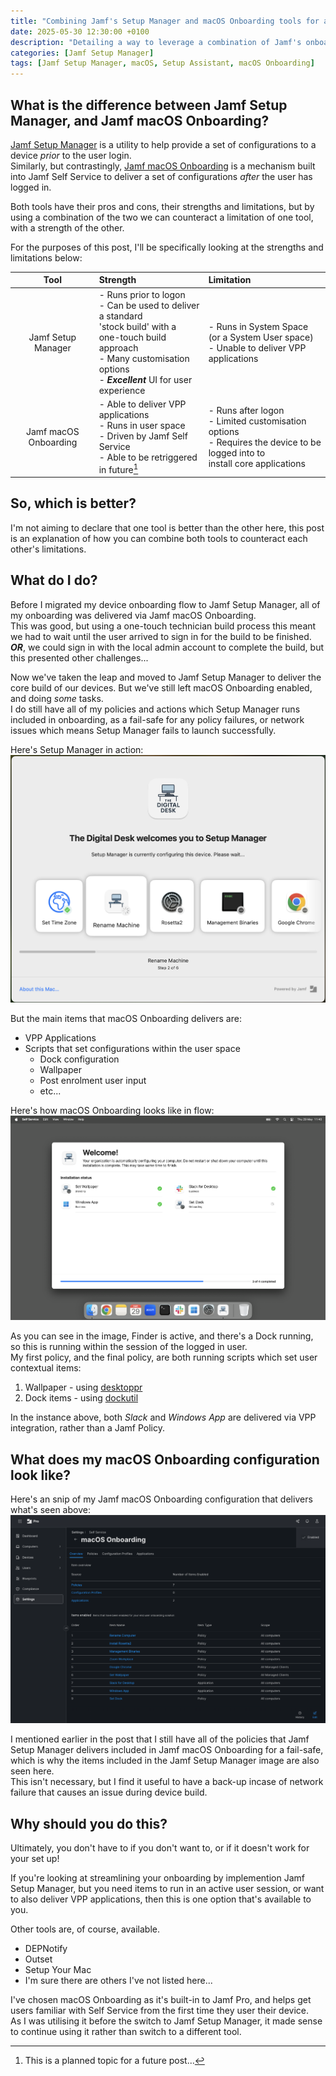 ```yaml
---
title: "Combining Jamf's Setup Manager and macOS Onboarding tools for a rich user experience"
date: 2025-05-30 12:30:00 +0100
description: "Detailing a way to leverage a combination of Jamf's onboarding tools to elevate the user experience during device onboarding. This post explains how I combine Jamf Setup Manager, with Jamf Pro's macOS Onboarding to deliver a rich experience to end users."
categories: [Jamf Setup Manager]
tags: [Jamf Setup Manager, macOS, Setup Assistant, macOS Onboarding]
---
```


## What is the difference between Jamf Setup Manager, and Jamf macOS Onboarding?

[Jamf Setup Manager](https://github.com/jamf/Setup-Manager/tree/main) is a utility to help provide a set of configurations to a device *prior* to the user login.<br>
Similarly, but contrastingly, [Jamf macOS Onboarding](https://learn.jamf.com/en-US/bundle/jamf-pro-documentation-current/page/macOS_Onboarding.html) is a mechanism built into Jamf Self Service to deliver a set of configurations *after* the user has logged in.

Both tools have their pros and cons, their strengths and limitations, but by using a combination of the two we can counteract a limitation of one tool, with a strength of the other.

For the purposes of this post, I'll be specifically looking at the strengths and limitations below:

|         Tool          |  Strength  |  Limitation  |
| :-------------------: | :--------- | :----------- |
|  Jamf Setup Manager   | - Runs prior to logon<br>- Can be used to deliver a standard <br>'stock build' with a one-touch build<br> approach<br>- Many customisation options<br>- ***Excellent*** UI for user experience | - Runs in System Space<br>(or a System User space)<br>- Unable to deliver VPP applications |
| Jamf macOS Onboarding | - Able to deliver VPP applications<br>- Runs in user space<br>- Driven by Jamf Self Service<br>- Able to be retriggered in future[^1]  | - Runs after logon<br>- Limited customisation options<br>- Requires the device to be logged into to <br>install core applications |


[^1]: This is a planned topic for a future post...

## So, which is better?

I'm not aiming to declare that one tool is better than the other here, this post is an explanation of how you can combine both tools to counteract each other's limitations.


## What do I do?

Before I migrated my device onboarding flow to Jamf Setup Manager, all of my onboarding was delivered via Jamf macOS Onboarding.<br>
This was good, but using a one-touch technician build process this meant we had to wait until the user arrived to sign in for the build to be finished.<br>
***OR***, we could sign in with the local admin account to complete the build, but this presented other challenges...

Now we've taken the leap and moved to Jamf Setup Manager to deliver the core build of our devices. But we've still left macOS Onboarding enabled, and doing *some* tasks.<br>
I do still have all of my policies and actions which Setup Manager runs included in onboarding, as a fail-safe for any policy failures, or network issues which means Setup Manager fails to launch successfully.

Here's Setup Manager in action:
![Jamf Setup Manager running a few actions](/assets/img/postImages/2025-05-30/build-SetupManager.png)


But the main items that macOS Onboarding delivers are:
- VPP Applications
- Scripts that set configurations within the user space
    - Dock configuration
    - Wallpaper
    - Post enrolment user input
    - etc...

Here's how macOS Onboarding looks like in flow:
![Jamf macOS Onboarding running 4 items](/assets/img/postImages/2025-05-30/build-macOSOnboarding-full.png)

As you can see in the image, Finder is active, and there's a Dock running, so this is running within the session of the logged in user.<br>
My first policy, and the final policy, are both running scripts which set user contextual items:
1. Wallpaper - using [desktoppr](https://github.com/scriptingosx/desktoppr)
2. Dock items - using [dockutil](https://github.com/kcrawford/dockutil)

In the instance above, both *Slack* and *Windows App* are delivered via VPP integration, rather than a Jamf Policy.


## What does my macOS Onboarding configuration look like?

Here's an snip of my Jamf macOS Onboarding configuration that delivers what's seen above:
![Image of Jamf Pro macOS Onboarding configuration taken from the Web UI](/assets/img/postImages/2025-05-30/build-macOSOnboarding-configuration.png)

I mentioned earlier in the post that I still have all of the policies that Jamf Setup Manager delivers included in Jamf macOS Onboarding for a fail-safe, which is why the items included in the Jamf Setup Manager image are also seen here.<br>
This isn't necessary, but I find it useful to have a back-up incase of network failure that causes an issue during device build.


## Why should you do this?

Ultimately, you don't have to if you don't want to, or if it doesn't work for your set up!

If you're looking at streamlining your onboarding by implemention Jamf Setup Manager, but you need items to run in an active user session, or want to also deliver VPP applications, then this is one option that's available to you.

Other tools are, of course, available.
- DEPNotify
- Outset
- Setup Your Mac
- I'm sure there are others I've not listed here...

I've chosen macOS Onboarding as it's built-in to Jamf Pro, and helps get users familiar with Self Service from the first time they user their device.<br>
As I was utilising it before the switch to Jamf Setup Manager, it made sense to continue using it rather than switch to a different tool.